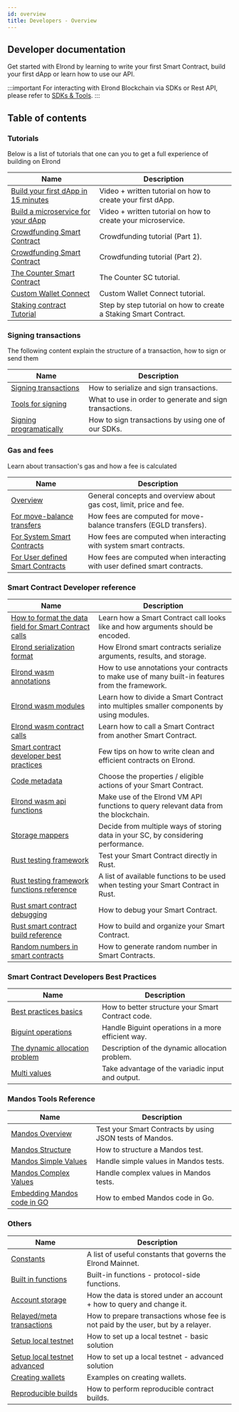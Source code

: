 ```yaml
---
id: overview
title: Developers - Overview
---
```


## Developer documentation

Get started with Elrond by learning to write your first Smart Contract, build your first dApp or learn how to use our
API.

:::important
For interacting with Elrond Blockchain via SDKs or Rest API, please refer to [SDKs & Tools](/sdk-and-tools/overview).
:::

## Table of contents

### Tutorials

Below is a list of tutorials that one can you to get a full experience of building on Elrond

| Name                                                                                | Description                                                       |
|-------------------------------------------------------------------------------------|-------------------------------------------------------------------|
| [Build your first dApp in 15 minutes](/developers/tutorials/your-first-dapp)        | Video + written tutorial on how to create your first dApp.        |
| [Build a microservice for your dApp](/developers/tutorials/your-first-microservice) | Video + written tutorial on how to create your microservice.      |
| [Crowdfunding Smart Contract](/developers/tutorials/crowdfunding-p1)                | Crowdfunding tutorial (Part 1).                                   |
| [Crowdfunding Smart Contract](/developers/tutorials/crowdfunding-p2)                | Crowdfunding tutorial (Part 2).                                   |
| [The Counter Smart Contract](/developers/tutorials/counter)                         | The Counter SC tutorial.                                          |
| [Custom Wallet Connect](/developers/tutorials/custom-wallet-connect)                | Custom Wallet Connect tutorial.                                   |
| [Staking contract Tutorial](/developers/tutorials/staking-contract)                 | Step by step tutorial on how to create a Staking Smart Contract.  | 

### Signing transactions

The following content explain the structure of a transaction, how to sign or send them

| Name                                                                                      | Description                                             |
|-------------------------------------------------------------------------------------------|---------------------------------------------------------|
| [Signing transactions](/developers/signing-transactions/signing-transactions)             | How to serialize and sign transactions.                 |
| [Tools for signing](/developers/signing-transactions/tools-for-signing)                   | What to use in order to generate and sign transactions. |
| [Signing programatically](/developers/signing-transactions/signing-programmatically)      | How to sign transactions by using one of our SDKs.      |

### Gas and fees

Learn about transaction's gas and how a fee is calculated

| Name                                                                                      | Description                                                               |
|-------------------------------------------------------------------------------------------|---------------------------------------------------------------------------|
| [Overview](/developers/gas-and-fees/overview)                                             | General concepts and overview about gas cost, limit, price and fee.       |
| [For move-balance transfers](/developers/gas-and-fees/egld-transfers)                     | How fees are computed for move-balance transfers (EGLD transfers).        |
| [For System Smart Contracts](/developers/gas-and-fees/system-smart-contracts)             | How fees are computed when interacting with system smart contracts.       |
| [For User defined Smart Contracts](/developers/gas-and-fees/user-defined-smart-contracts) | How fees are computed when interacting with user defined smart contracts. |

### Smart Contract Developer reference

| Name                                                                                                                     | Description                                                                                     |
|--------------------------------------------------------------------------------------------------------------------------|-------------------------------------------------------------------------------------------------|
| [How to format the data field for Smart Contract calls](/developers/sc-calls-format)                                     | Learn how a Smart Contract call looks like and how arguments should be encoded.                 |
| [Elrond serialization format](/developers/developer-reference/elrond-serialization-format)                               | How Elrond smart contracts serialize arguments, results, and storage.                           |
| [Elrond wasm annotations](/developers/developer-reference/elrond-wasm-annotations)                                       | How to use annotations your contracts to make use of many built-in features from the framework. |
| [Elrond wasm modules](/developers/developer-reference/elrond-wasm-modules)                                               | Learn how to divide a Smart Contract into multiples smaller components by using modules.        |
| [Elrond wasm contract calls](/developers/developer-reference/elrond-wasm-contract-calls)                                 | Learn how to call a Smart Contract from another Smart Contract.                                 |
| [Smart contract developer best practices](/developers/developer-reference/smart-contract-developer-best-practices)       | Few tips on how to write clean and efficient contracts on Elrond.                               |
| [Code metadata](/developers/developer-reference/code-metadata)                                                           | Choose the properties / eligible actions of your Smart Contract.                                |
| [Elrond wasm api functions](/developers/developer-reference/elrond-wasm-api-functions)                                   | Make use of the Elrond VM API functions to query relevant data from the blockchain.             |
| [Storage mappers](/developers/developer-reference/storage-mappers)                                                       | Decide from multiple ways of storing data in your SC, by considering performance.               |
| [Rust testing framework](/developers/developer-reference/rust-testing-framework)                                         | Test your Smart Contract directly in Rust.                                                      |
| [Rust testing framework functions reference](/developers/developer-reference/rust-testing-framework-functions-reference) | A list of available functions to be used when testing your Smart Contract in Rust.              |
| [Rust smart contract debugging](/developers/developer-reference/rust-smart-contract-debugging)                           | How to debug your Smart Contract.                                                               |
| [Rust smart contract build reference](/developers/developer-reference/smart-contract-build-reference)                    | How to build and organize your Smart Contract.                                                  |
| [Random numbers in smart contracts](/developers/developer-reference/random-numbers-in-smart-contracts)                   | How to generate random number in Smart Contracts.                                               |

### Smart Contract Developers Best Practices

| Name                                                                                        | Description                                        |
|---------------------------------------------------------------------------------------------|----------------------------------------------------|
| [Best practices basics](/developers/best-practices/best-practices-basics)                   | How to better structure your Smart Contract code.  |
| [Biguint operations](/developers/best-practices/biguint-operations)                         | Handle Biguint operations in a more efficient way. |
| [The dynamic allocation problem](/developers/best-practices/the-dynamic-allocation-problem) | Description of the dynamic allocation problem.     |
| [Multi values](/developers/best-practices/multi-values)                                     | Take advantage of the variadic input and output.   |

### Mandos Tools Reference

| Name                                                                 | Description                                              |
|----------------------------------------------------------------------|----------------------------------------------------------|
| [Mandos Overview](/developers/mandos-reference/overview)             | Test your Smart Contracts by using JSON tests of Mandos. |
| [Mandos Structure](/developers/mandos-reference/structure)           | How to structure a Mandos test.                          |
| [Mandos Simple Values](/developers/mandos-reference/values-simple)   | Handle simple values in Mandos tests.                    |
| [Mandos Complex Values](/developers/mandos-reference/values-complex) | Handle complex values in Mandos tests.                   |
| [Embedding Mandos code in GO](/developers/mandos-reference/embed)    | How to embed Mandos code in Go.                          |

### Others

| Name                                                                     | Description                                                                      |
|--------------------------------------------------------------------------|----------------------------------------------------------------------------------|
| [Constants](/developers/constants)                                       | A list of useful constants that governs the Elrond Mainnet.                      |
| [Built in functions](/developers/built-in-functions)                     | Built-in functions - protocol-side functions.                                    |
| [Account storage](/developers/account-storage)                           | How the data is stored under an account + how to query and change it.            |
| [Relayed/meta transactions](/developers/relayed-transactions)            | How to prepare transactions whose fee is not paid by the user, but by a relayer. |
| [Setup local testnet](/developers/setup-local-testnet)                   | How to set up a local testnet - basic solution                                   |
| [Setup local testnet advanced](/developers/setup-local-testnet-advanced) | How to set up a local testnet - advanced solution                                |
| [Creating wallets](/developers/creating-wallets)                         | Examples on creating wallets.                                                    |
| [Reproducible builds](/developers/reproducible-contract-builds)          | How to perform reproducible contract builds.                                     |
